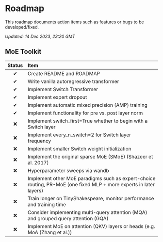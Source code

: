 # Roadmap

This roadmap documents action items such as features or bugs to be developed/fixed.

_Updated: 14 Dec 2023, 23:20 GMT_

## MoE Toolkit

| Status | Item                                                                                                               |
| :----: | :----------------------------------------------------------------------------------------------------------------- |
|   ✔    | Create README and ROADMAP                                                                                          |
|   ✔    | Write vanilla autoregressive transformer                                                                           |
|   ✔    | Implement Switch Transformer                                                                                       |
|   ✔    | Implement expert dropout                                                                                           |
|   ✔    | Implement automatic mixed precision (AMP) training                                                                 |
|   ✔    | Implement functionality for pre vs. post layer norm                                                                |
|   ❌   | Implement switch_first=True whether to begin with a Switch layer                                                   |
|   ❌   | Implement every_n_switch=2 for Switch layer frequency                                                              |
|   ❌   | Implement smaller Switch weight initialization                                                                     |
|   ❌   | Implement the original sparse MoE (SMoE) (Shazeer et al. 2017)                                                     |
|   ❌   | Hyperparameter sweeps via wandb                                                                                    |
|   ❌   | Implement other MoE paradigms such as expert-choice routing, PR-MoE (one fixed MLP + more experts in later layers) |
|   ❌   | Train longer on TinyShakespeare, monitor performance and training time                                             |
|   ❌   | Consider implementing multi-query attention (MQA) and grouped query attention (GQA)                                |
|   ❌   | Implement MoE on attention (QKV) layers or heads (e.g. MoA (Zhang et al.))                                         |
